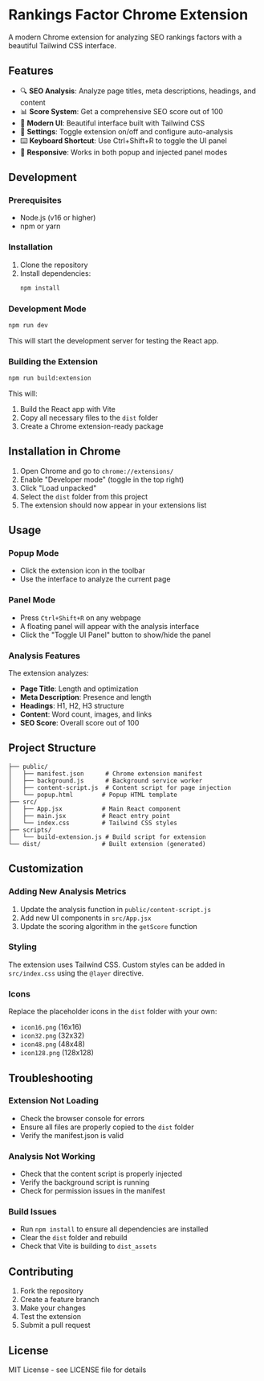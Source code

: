 # Rankings Factor Chrome Extension

A modern Chrome extension for analyzing SEO rankings factors with a beautiful Tailwind CSS interface.

## Features

- 🔍 **SEO Analysis**: Analyze page titles, meta descriptions, headings, and content
- 📊 **Score System**: Get a comprehensive SEO score out of 100
- 🎨 **Modern UI**: Beautiful interface built with Tailwind CSS
- 🔧 **Settings**: Toggle extension on/off and configure auto-analysis
- ⌨️ **Keyboard Shortcut**: Use Ctrl+Shift+R to toggle the UI panel
- 📱 **Responsive**: Works in both popup and injected panel modes

## Development

### Prerequisites

- Node.js (v16 or higher)
- npm or yarn

### Installation

1. Clone the repository
2. Install dependencies:
   ```bash
   npm install
   ```

### Development Mode

```bash
npm run dev
```

This will start the development server for testing the React app.

### Building the Extension

```bash
npm run build:extension
```

This will:
1. Build the React app with Vite
2. Copy all necessary files to the `dist` folder
3. Create a Chrome extension-ready package

## Installation in Chrome

1. Open Chrome and go to `chrome://extensions/`
2. Enable "Developer mode" (toggle in the top right)
3. Click "Load unpacked"
4. Select the `dist` folder from this project
5. The extension should now appear in your extensions list

## Usage

### Popup Mode
- Click the extension icon in the toolbar
- Use the interface to analyze the current page

### Panel Mode
- Press `Ctrl+Shift+R` on any webpage
- A floating panel will appear with the analysis interface
- Click the "Toggle UI Panel" button to show/hide the panel

### Analysis Features

The extension analyzes:
- **Page Title**: Length and optimization
- **Meta Description**: Presence and length
- **Headings**: H1, H2, H3 structure
- **Content**: Word count, images, and links
- **SEO Score**: Overall score out of 100

## Project Structure

```
├── public/
│   ├── manifest.json      # Chrome extension manifest
│   ├── background.js      # Background service worker
│   ├── content-script.js  # Content script for page injection
│   └── popup.html        # Popup HTML template
├── src/
│   ├── App.jsx           # Main React component
│   ├── main.jsx          # React entry point
│   └── index.css         # Tailwind CSS styles
├── scripts/
│   └── build-extension.js # Build script for extension
└── dist/                 # Built extension (generated)
```

## Customization

### Adding New Analysis Metrics

1. Update the analysis function in `public/content-script.js`
2. Add new UI components in `src/App.jsx`
3. Update the scoring algorithm in the `getScore` function

### Styling

The extension uses Tailwind CSS. Custom styles can be added in `src/index.css` using the `@layer` directive.

### Icons

Replace the placeholder icons in the `dist` folder with your own:
- `icon16.png` (16x16)
- `icon32.png` (32x32)
- `icon48.png` (48x48)
- `icon128.png` (128x128)

## Troubleshooting

### Extension Not Loading
- Check the browser console for errors
- Ensure all files are properly copied to the `dist` folder
- Verify the manifest.json is valid

### Analysis Not Working
- Check that the content script is properly injected
- Verify the background script is running
- Check for permission issues in the manifest

### Build Issues
- Run `npm install` to ensure all dependencies are installed
- Clear the `dist` folder and rebuild
- Check that Vite is building to `dist_assets`

## Contributing

1. Fork the repository
2. Create a feature branch
3. Make your changes
4. Test the extension
5. Submit a pull request

## License

MIT License - see LICENSE file for details
